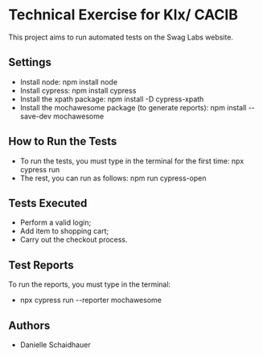 # Technical Exercise for Klx/ CACIB

This project aims to run automated tests on the Swag Labs website.

## Settings

- Install node: npm install node
- Install cypress: npm install cypress
- Install the xpath package: npm install -D cypress-xpath
- Install the mochawesome package (to generate reports): npm install --save-dev mochawesome

## How to Run the Tests

- To run the tests, you must type in the terminal for the first time: npx cypress run
- The rest, you can run as follows: npm run cypress-open 

## Tests Executed

- Perform a valid login;
- Add item to shopping cart;
- Carry out the checkout process.

## Test Reports

To run the reports, you must type in the terminal:
- npx cypress run --reporter mochawesome

## Authors

- Danielle Schaidhauer